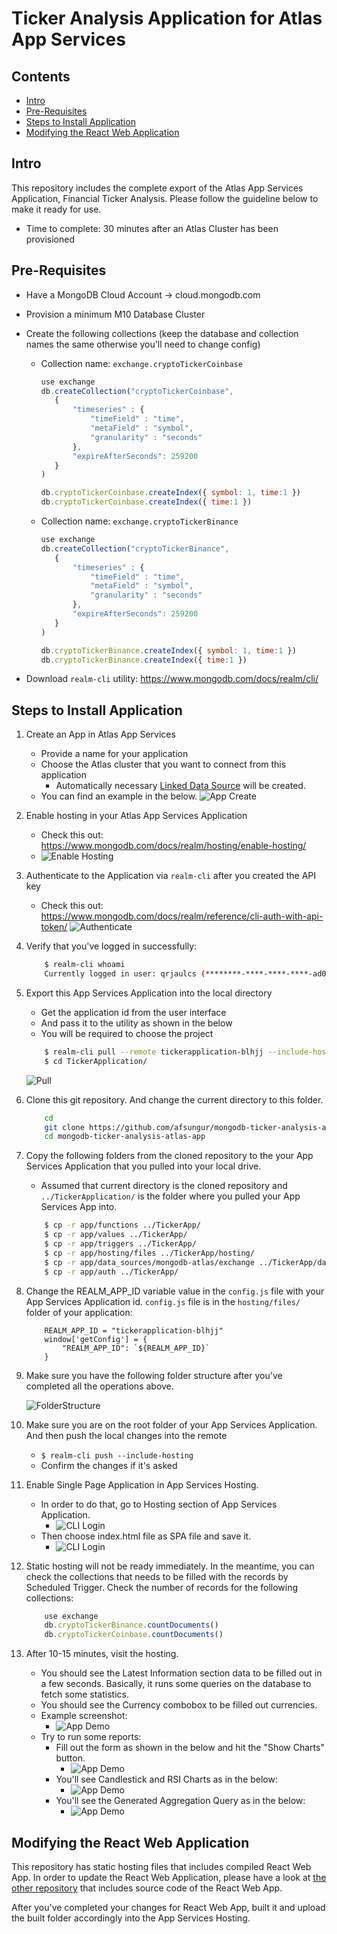 
# Ticker Analysis Application for Atlas App Services

## Contents

- [Intro](https://github.com/afsungur/mongodb-ticker-analysis-atlas-app#intro)
- [Pre-Requisites](https://github.com/afsungur/mongodb-ticker-analysis-atlas-app#pre-requisites)
- [Steps to Install Application](https://github.com/afsungur/mongodb-ticker-analysis-atlas-app#steps-to-install-application)
- [Modifying the React Web Application](https://github.com/afsungur/mongodb-ticker-analysis-atlas-app#modifying-react-web-application)

## Intro

This repository includes the complete export of the Atlas App Services Application, Financial Ticker Analysis. Please follow the guideline below to make it ready for use. 

- Time to complete: 30 minutes after an Atlas Cluster has been provisioned

## Pre-Requisites

 - Have a MongoDB Cloud Account -> cloud.mongodb.com
 - Provision a minimum M10 Database Cluster
 - Create the following collections (keep the database and collection names the same otherwise you'll need to change config)
	 - Collection name: `exchange.cryptoTickerCoinbase`
		 ```javascript
		use exchange
		db.createCollection("cryptoTickerCoinbase",
			{
				"timeseries" : {
					"timeField" : "time",
					"metaField" : "symbol",
					"granularity" : "seconds"
				},
				"expireAfterSeconds": 259200 
			}
		)

		db.cryptoTickerCoinbase.createIndex({ symbol: 1, time:1 })
		db.cryptoTickerCoinbase.createIndex({ time:1 })
		 ```

	 - Collection name: `exchange.cryptoTickerBinance`
		 ```javascript
		use exchange
		db.createCollection("cryptoTickerBinance",
			{
				"timeseries" : {
					"timeField" : "time",
					"metaField" : "symbol",
					"granularity" : "seconds"
				},
				"expireAfterSeconds": 259200 
			}
		)

		db.cryptoTickerBinance.createIndex({ symbol: 1, time:1 })
		db.cryptoTickerBinance.createIndex({ time:1 })
		 ```


- Download `realm-cli` utility: https://www.mongodb.com/docs/realm/cli/ 

## Steps to Install Application

 1. Create an App in Atlas App Services
	- Provide a name for your application
	- Choose the Atlas cluster that you want to connect from this application
		- Automatically necessary [Linked Data Source](https://www.mongodb.com/docs/realm/mongodb/link-a-data-source/#:~:text=To%20connect%20to%20a%20data,an%20import/export%20configuration%20directory.) will be created.
	- You can find an example in the below.
		![App Create](pics/CreateARealmApplication.png)


2. Enable hosting in your Atlas App Services Application
	- Check this out: https://www.mongodb.com/docs/realm/hosting/enable-hosting/ 
	- ![Enable Hosting](pics/HostingEnabled.png)

3. Authenticate to the Application via `realm-cli` after you created the API key
	- Check this out: https://www.mongodb.com/docs/realm/reference/cli-auth-with-api-token/
	![Authenticate](pics/RealmCliLogin.jpg)
 	
4. Verify that you've logged in successfully:
	```bash
		$ realm-cli whoami
		Currently logged in user: qrjaulcs (********-****-****-****-ad082b5d4380)
	```

5. Export this App Services Application into the local directory
	- Get the application id from the user interface
	- And pass it to the utility as shown in the below
	- You will be required to choose the project
	```bash
		$ realm-cli pull --remote tickerapplication-blhjj --include-hosting
		$ cd TickerApplication/
	```
	![Pull](pics/RealmCliPull.png)

	

6. Clone this git repository. And change the current directory to this folder.
	```bash
		cd
		git clone https://github.com/afsungur/mongodb-ticker-analysis-atlas-app.git
		cd mongodb-ticker-analysis-atlas-app
	```
7. Copy the following folders from the cloned repository to the your App Services Application that you pulled into your local drive.
	- Assumed that current directory is the cloned repository and ```../TickerApplication/``` is the folder where you pulled your App Services App into.

	```bash
		$ cp -r app/functions ../TickerApp/
		$ cp -r app/values ../TickerApp/
		$ cp -r app/triggers ../TickerApp/
		$ cp -r app/hosting/files ../TickerApp/hosting/
		$ cp -r app/data_sources/mongodb-atlas/exchange ../TickerApp/data_sources/mongodb-atlas/
		$ cp -r app/auth ../TickerApp/
	```

9. Change the REALM_APP_ID variable value in the ```config.js``` file with your App Services Application id. ```config.js``` file is in the ```hosting/files/``` folder of your application:

	```
		REALM_APP_ID = "tickerapplication-blhjj"
		window['getConfig'] = {
		    "REALM_APP_ID": `${REALM_APP_ID}`
		}
	```

10. Make sure you have the following folder structure after you've completed all the operations above.

	![FolderStructure](pics/FolderStructure.jpg)



11. Make sure you are on the root folder of your App Services Application. And then push the local changes into the remote
	- ```$ realm-cli push --include-hosting ```
	- Confirm the changes if it's asked


12. Enable Single Page Application in App Services Hosting. 
	- In order to do that, go to Hosting section of App Services Application. 
		- ![CLI Login](pics/Hosting.png)
	- Then choose index.html file as SPA file and save it.
		- ![CLI Login](pics/ChooseSPAEntrypoint.png)


12. Static hosting will not be ready immediately. In the meantime, you can check the collections that needs to be filled with the records by Scheduled Trigger. Check the number of records for the following collections:
	
	```javascript
		use exchange
		db.cryptoTickerBinance.countDocuments()
		db.cryptoTickerCoinbase.countDocuments()

	```

13. After 10-15 minutes, visit the hosting.
	- You should see the Latest Information section data to be filled out in a few seconds. Basically, it runs some queries on the database to fetch some statistics.
	- You should see the Currency combobox to be filled out currencies.
	- Example screenshot:
		- ![App Demo](pics/App01.png)
	- Try to run some reports:
		- Fill out the form as shown in the below and hit the "Show Charts" button.
			- ![App Demo](pics/App02.png)
		- You'll see Candlestick and RSI Charts as in the below:
			- ![App Demo](pics/App03.png)
		- You'll see the Generated Aggregation Query as in the below:
			- ![App Demo](pics/App04.png)


## Modifying the React Web Application

This repository has static hosting files that includes compiled React Web App. In order to update the React Web Application, please have a look at [the other repository](https://github.com/afsungur/mongodb-ticker-analysis-react-app) that includes source code of the React Web App.

After you've completed your changes for React Web App, built it and upload the built folder accordingly into the App Services Hosting.
